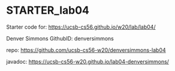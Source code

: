 # STARTER_lab04

Starter code for: <https://ucsb-cs56.github.io/w20/lab/lab04/>

Denver Simmons
GithubID: denversimmons

repo: https://github.com/ucsb-cs56-w20/denversimmons-lab04

javadoc: https://ucsb-cs56-w20.github.io/lab04-denversimmons/

